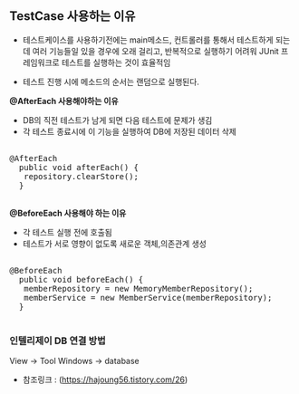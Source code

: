 ## TestCase 사용하는 이유

- 테스트케이스를 사용하기전에는 main메소드, 컨트롤러를 통해서 테스트하게 되는데 여러 기능들일 있을 경우에 오래 걸리고, 반복적으로 실행하기 어려워 JUnit 프레임워크로 테스트를 실행하는 것이 효율적임

- 테스트 진행 시에 메소드의 순서는 랜덤으로 실행된다.



 **@AfterEach 사용해야하는 이유**
- DB의 직전 테스트가 남게 되면 다음 테스트에 문제가 생김
- 각 테스트 종료시에 이 기능을 실행하여 DB에 저장된 데이터 삭제
<pre>

@AfterEach
  public void afterEach() {
   repository.clearStore();
  }

</pre>

 **@BeforeEach 사용해야 하는 이유**
- 각 테스트 실행 전에 호출됨
- 테스트가 서로 영향이 없도록 새로운 객체,의존관계 생성
<pre>

@BeforeEach
  public void beforeEach() {
   memberRepository = new MemoryMemberRepository();
   memberService = new MemberService(memberRepository);
  }

</pre>


### 인텔리제이 DB 연결 방법 
View -> Tool Windows -> database

+ 참조링크 : (https://hajoung56.tistory.com/26)
